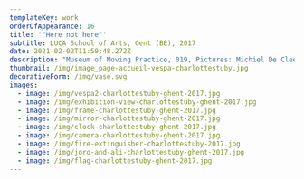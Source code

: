 ```yaml
---
templateKey: work
orderOfAppearance: 16
title: '"Here not here"'
subtitle: LUCA School of Arts, Gent (BE), 2017
date: 2021-02-02T11:59:48.272Z
description: "Museum of Moving Practice, 019, Pictures: Michiel De Cleene, Tom De Visscher "
thumbnail: /img/image_page-accueil-vespa-charlottestuby.jpg
decorativeForm: /img/vase.svg
images:
  - image: /img/vespa2-charlottestuby-ghent-2017.jpg
  - image: /img/exhibition-view-charlottestuby-ghent-2017.jpg
  - image: /img/frame-charlottestuby-ghent-2017.jpg
  - image: /img/mirror-charlottestuby-ghent-2017.jpg
  - image: /img/clock-charlottestuby-ghent-2017.jpg
  - image: /img/camera-charlottestuby-ghent-2017.jpg
  - image: /img/fire-extinguisher-charlottestuby-2017.jpg
  - image: /img/joro-and-ali-charlottestuby-ghent-2017.jpg
  - image: /img/flag-charlottestuby-ghent-2017.jpg
---
```

